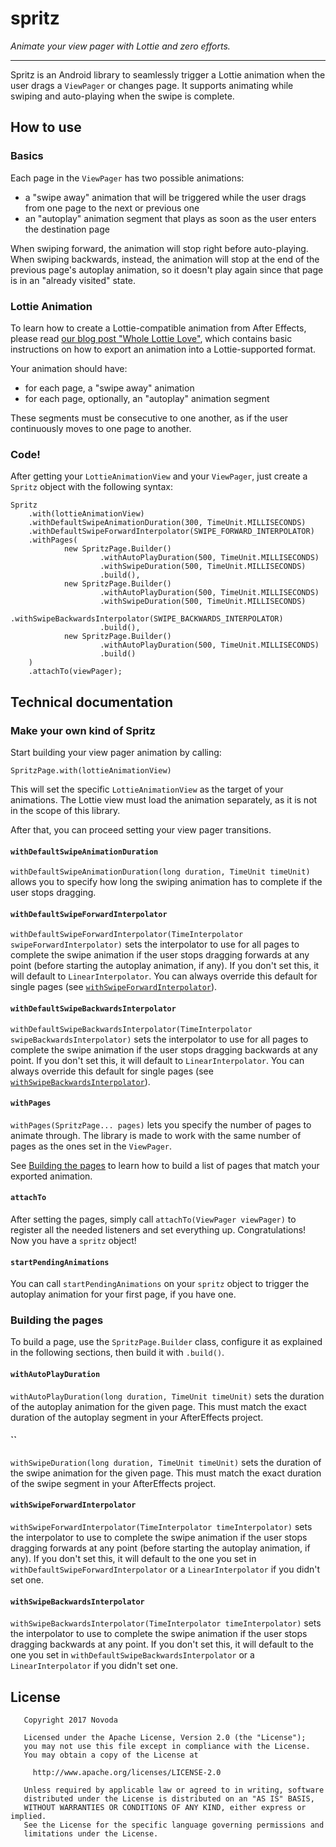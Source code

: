 # spritz

_Animate your view pager with Lottie and zero efforts._

--------

Spritz is an Android library to seamlessly trigger a Lottie animation when the user drags a `ViewPager` or changes page. It supports animating 
while swiping and auto-playing when the swipe is complete.

## How to use

### Basics

Each page in the `ViewPager` has two possible animations:

- a "swipe away" animation that will be triggered while the user drags from one page to the next or previous one
- an "autoplay" animation segment that plays as soon as the user enters the destination page

When swiping forward, the animation will stop right before auto-playing. When swiping backwards, instead, the animation will stop at the end of the
previous page's autoplay animation, so it doesn't play again since that page is in an "already visited" state.

### Lottie Animation

To learn how to create a Lottie-compatible animation from After Effects, please read 
[our blog post "Whole Lottie Love"](https://www.novoda.com/blog/whole-lottie-love/), which contains basic instructions on how to export an animation
into a Lottie-supported format.

Your animation should have:

- for each page, a "swipe away" animation
- for each page, optionally, an "autoplay" animation segment

These segments must be consecutive to one another, as if the user continuously moves to one page to another.

### Code!

After getting your `LottieAnimationView` and your `ViewPager`, just create a `Spritz` object with the following syntax:

```
Spritz
    .with(lottieAnimationView)
    .withDefaultSwipeAnimationDuration(300, TimeUnit.MILLISECONDS)
    .withDefaultSwipeForwardInterpolator(SWIPE_FORWARD_INTERPOLATOR)
    .withPages(
            new SpritzPage.Builder()
                    .withAutoPlayDuration(500, TimeUnit.MILLISECONDS)
                    .withSwipeDuration(500, TimeUnit.MILLISECONDS)
                    .build(),
            new SpritzPage.Builder()
                    .withAutoPlayDuration(500, TimeUnit.MILLISECONDS)
                    .withSwipeDuration(500, TimeUnit.MILLISECONDS)
                    .withSwipeBackwardsInterpolator(SWIPE_BACKWARDS_INTERPOLATOR)
                    .build(),
            new SpritzPage.Builder()
                    .withAutoPlayDuration(500, TimeUnit.MILLISECONDS)
                    .build()
    )
    .attachTo(viewPager);
```

## Technical documentation

### Make your own kind of Spritz

Start building your view pager animation by calling:

```
SpritzPage.with(lottieAnimationView)
```

This will set the specific `LottieAnimationView` as the target of your animations. The Lottie view must load the animation separately, as it is not 
in the scope of this library.

After that, you can proceed setting your view pager transitions.

#### `withDefaultSwipeAnimationDuration`

`withDefaultSwipeAnimationDuration(long duration, TimeUnit timeUnit)` allows you to specify how long the swiping animation has to complete if the user 
stops dragging.

#### `withDefaultSwipeForwardInterpolator`

`withDefaultSwipeForwardInterpolator(TimeInterpolator swipeForwardInterpolator)` sets the interpolator to use for all pages to complete the swipe 
animation if the user stops dragging forwards at any point (before starting the autoplay animation, if any). If you don't set this, it will default to
`LinearInterpolator`. You can always override this default for single pages (see [`withSwipeForwardInterpolator`](#withswipeforwardinterpolator)).

#### `withDefaultSwipeBackwardsInterpolator`

`withDefaultSwipeBackwardsInterpolator(TimeInterpolator swipeBackwardsInterpolator)` sets the interpolator to use for all pages to complete the swipe 
animation if the user stops  dragging backwards at any point. If you don't set this, it will default to `LinearInterpolator`. You can always override 
this default for single pages (see [`withSwipeBackwardsInterpolator`](#withswipebackwardsinterpolator)).

#### `withPages`

`withPages(SpritzPage... pages)` lets you specify the number of pages to animate through. The library is made to work with the same number of pages as 
the ones set in the `ViewPager`.

See [Building the pages](#building-the-pages) to learn how to build a list of pages that match your exported animation.

#### `attachTo`

After setting the pages, simply call `attachTo(ViewPager viewPager)` to register all the needed listeners and set everything up. Congratulations! Now
you have a `spritz` object!

#### `startPendingAnimations`

You can call `startPendingAnimations` on your `spritz` object to trigger the autoplay animation for your first page, if you have one.

### Building the pages

To build a page, use the `SpritzPage.Builder` class, configure it as explained in the following sections, then build it with `.build()`.

#### `withAutoPlayDuration`

`withAutoPlayDuration(long duration, TimeUnit timeUnit)` sets the duration of the autoplay animation for the given page. This must match the exact 
duration of the autoplay segment in your AfterEffects project.

#### ``

`withSwipeDuration(long duration, TimeUnit timeUnit)` sets the duration of the swipe animation for the given page. This must match the exact 
duration of the swipe segment in your AfterEffects project.

#### `withSwipeForwardInterpolator`

`withSwipeForwardInterpolator(TimeInterpolator timeInterpolator)` sets the interpolator to use to complete the swipe animation if the user stops 
dragging forwards at any point (before starting the autoplay animation, if any). If you don't set this, it will default to the one you set in 
`withDefaultSwipeForwardInterpolator` or a `LinearInterpolator` if you didn't set one.

#### `withSwipeBackwardsInterpolator`

`withSwipeBackwardsInterpolator(TimeInterpolator timeInterpolator)` sets the interpolator to use to complete the swipe animation if the user stops 
dragging backwards at any point. If you don't set this, it will default to the one you set in `withDefaultSwipeBackwardsInterpolator` or a 
`LinearInterpolator` if you didn't set one.

## License

```
   Copyright 2017 Novoda

   Licensed under the Apache License, Version 2.0 (the "License");
   you may not use this file except in compliance with the License.
   You may obtain a copy of the License at

     http://www.apache.org/licenses/LICENSE-2.0

   Unless required by applicable law or agreed to in writing, software
   distributed under the License is distributed on an "AS IS" BASIS,
   WITHOUT WARRANTIES OR CONDITIONS OF ANY KIND, either express or implied.
   See the License for the specific language governing permissions and
   limitations under the License.
```
